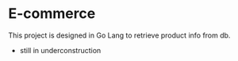 # E-commerce

This project is designed in Go Lang to retrieve product info from db.

* still in underconstruction
